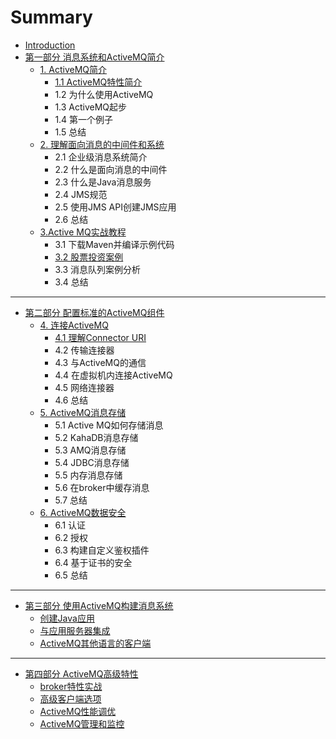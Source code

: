 # Summary

* [Introduction](README.md)
* [第一部分  消息系统和ActiveMQ简介](part1/README.md)
    * [1. ActiveMQ简介](part1/activemq简介.md)
        * [1.1 ActiveMQ特性简介](part1/11-activemq特性简介.md)
        * 1.2 为什么使用ActiveMQ
        * 1.3 ActiveMQ起步
        * 1.4 第一个例子
        * 1.5 总结
    * [2. 理解面向消息的中间件和系统](part1/理解面向消息的中间件和系统.md)
        * 2.1 企业级消息系统简介
        * 2.2 什么是面向消息的中间件
        * 2.3 什么是Java消息服务
        * 2.4 JMS规范
        * 2.5 使用JMS API创建JMS应用
        * 2.6 总结
    * [3.Active MQ实战教程](part1/3active-mq实战教程.md)
        * 3.1 下载Maven并编译示例代码
        * [3.2 股票投资案例](31-股票投资案例.md)
        * 3.3 消息队列案例分析
        * 3.4 总结

-----
* [第二部分 配置标准的ActiveMQ组件](part2/第二部分-配置标准的activemq组件.md)
    * [4. 连接ActiveMQ](part2/连接ActiveMQ.md)
        * [4.1 理解Connector URI](41-理解connector-uri.md)
        * 4.2 传输连接器
        * 4.3 与ActiveMQ的通信
        * 4.4 在虚拟机内连接ActiveMQ
        * 4.5 网络连接器
        * 4.6 总结
    * [5. ActiveMQ消息存储](part2/activemq消息存储.md)
        * 5.1 Active MQ如何存储消息
        * 5.2 KahaDB消息存储
        * 5.3 AMQ消息存储
        * 5.4 JDBC消息存储
        * 5.5 内存消息存储
        * 5.6 在broker中缓存消息
        * 5.7 总结
    * [6. ActiveMQ数据安全](part2/ActiveMQ数据安全.md)
        * 6.1 认证
        * 6.2 授权
        * 6.3 构建自定义鉴权插件
        * 6.4 基于证书的安全
        * 6.5 总结

-----
* [第三部分 使用ActiveMQ构建消息系统](part3/使用activemq构建消息系统.md)
    * [创建Java应用](part3/创建java应用.md)
    * [与应用服务器集成](part3/与应用服务器集成.md)
    * [ ActiveMQ其他语言的客户端](part3/ActiveMQ其他语言的客户端.md)

-----
* [第四部分 ActiveMQ高级特性](part4/ActiveMQ高级特性.md)
    * [broker特性实战](part4/broker特性实战.md)
    * [高级客户端选项](part4/高级客户端选项.md)
    * [ActiveMQ性能调优](part4/ActiveMQ性能调优.md)
    * [ActiveMQ管理和监控](part4/ActiveMQ管理和监控.md)

